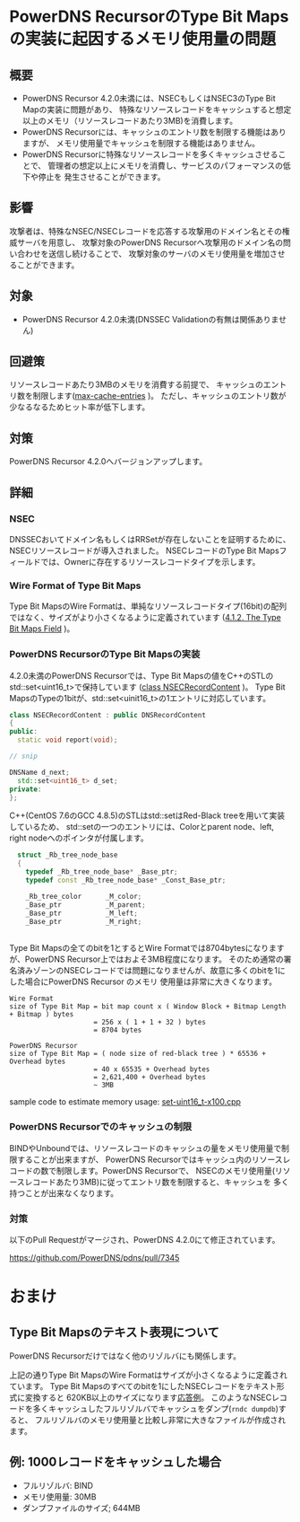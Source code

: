 ﻿# PowerDNS RecursorのType Bit Mapsの実装に起因するメモリ使用量の問題

## 概要

* PowerDNS Recursor 4.2.0未満には、NSECもしくはNSEC3のType Bit Mapの実装に問題があり、
  特殊なリソースレコードをキャッシュすると想定以上のメモリ（リソースレコードあたり3MB)を消費します。
* PowerDNS Recursorには、キャッシュのエントリ数を制限する機能はありますが、
  メモリ使用量でキャッシュを制限する機能はありません。
* PowerDNS Recursorに特殊なリソースレコードを多くキャッシュさせることで、
  管理者の想定以上にメモリを消費し、サービスのパフォーマンスの低下や停止を
  発生させることができます。

## 影響

攻撃者は、特殊なNSEC/NSECレコードを応答する攻撃用のドメイン名とその権威サーバを用意し、
攻撃対象のPowerDNS Recursorへ攻撃用のドメイン名の問い合わせを送信し続けることで、
攻撃対象のサーバのメモリ使用量を増加させることができます。

## 対象

* PowerDNS Recursor 4.2.0未満(DNSSEC Validationの有無は関係ありません)

## 回避策

リソースレコードあたり3MBのメモリを消費する前提で、
キャッシュのエントリ数を制限します([max-cache-entries](https://doc.powerdns.com/recursor/settings.html#setting-max-cache-entries) )。
ただし、キャッシュのエントリ数が少なるなるためヒット率が低下します。

## 対策

PowerDNS Recursor 4.2.0へバージョンアップします。

## 詳細

### NSEC

DNSSECおいてドメイン名もしくはRRSetが存在しないことを証明するために、NSECリソースレコードが導入されました。
NSECレコードのType Bit Mapsフィールドでは、Ownerに存在するリソースレコードタイプを示します。

### Wire Format of Type Bit Maps

Type Bit MapsのWire Formatは、単純なリソースレコードタイプ(16bit)の配列ではなく、サイズがより小さくなるように定義されています
([4.1.2.  The Type Bit Maps Field](https://tools.ietf.org/html/rfc4034#section-4.1.2) )。

### PowerDNS RecursorのType Bit Mapsの実装

4.2.0未満のPowerDNS Recursorでは、Type Bit Mapsの値をC++のSTLのstd::set<uint16_t>で保持しています
([class NSECRecordContent](https://github.com/PowerDNS/pdns/blob/rec-4.1.14/pdns/dnsrecords.hh#L506) )。
Type Bit MapsのTypeの1bitが、std::set<uinit16_t>の1エントリに対応しています。


```c++
class NSECRecordContent : public DNSRecordContent
{
public:
  static void report(void);

// snip

DNSName d_next;
  std::set<uint16_t> d_set;
private:
};
```

C++(CentOS 7.6のGCC 4.8.5)のSTLはstd::setはRed-Black treeを用いて実装しているため、
std::setの一つのエントリには、Colorとparent node、left, right nodeへのポインタが付属します。

```c++
  struct _Rb_tree_node_base
  {
    typedef _Rb_tree_node_base* _Base_ptr;
    typedef const _Rb_tree_node_base* _Const_Base_ptr;

    _Rb_tree_color      _M_color;
    _Base_ptr           _M_parent;
    _Base_ptr           _M_left;
    _Base_ptr           _M_right;
    
```

Type Bit Mapsの全てのbitを1とするとWire Formatでは8704bytesになりますが、PowerDNS Recursor上ではおよそ3MB程度になります。
そのため通常の署名済みゾーンのNSECレコードでは問題になりませんが、故意に多くのbitを1にした場合にPowerDNS Recursor のメモリ
使用量は非常に大きくなります。

```text
Wire Format
size of Type Bit Map = bit map count x ( Window Block + Bitmap Length + Bitmap ) bytes
                     = 256 x ( 1 + 1 + 32 ) bytes
                     = 8704 bytes

PowerDNS Recursor
size of Type Bit Map = ( node size of red-black tree ) * 65536 + Overhead bytes
                     = 40 x 65535 + Overhead bytes
                     = 2,621,400 + Overhead bytes
                     ~ 3MB
```

sample code to estimate memory usage: [set-uint16_t-x100.cpp](https://raw.githubusercontent.com/sischkg/huge_nsec_response/master/set-uint16_t-x100.cpp)

### PowerDNS Recursorでのキャッシュの制限

BINDやUnboundでは、リソースレコードのキャッシュの量をメモリ使用量で制限することが出来ますが、
PowerDNS Recursorではキャッシュ内のリソースレコードの数で制限します。PowerDNS Recursorで、
NSECのメモリ使用量(リソースレコードあたり3MB)に従ってエントリ数を制限すると、キャッシュを
多く持つことが出来なくなります。


### 対策

以下のPull Requestがマージされ、PowerDNS 4.2.0にて修正されています。

https://github.com/PowerDNS/pdns/pull/7345


# おまけ

## Type Bit Mapsのテキスト表現について

PowerDNS Recursorだけではなく他のリゾルバにも関係します。

上記の通りType Bit MapsのWire Formatはサイズが小さくなるように定義されています。
Type Bit Mapsのすべてのbitを1にしたNSECレコードをテキスト形式に変換すると
620KB以上のサイズになります[応答例](https://raw.githubusercontent.com/sischkg/huge_nsec_response/master/nsec_response.txt)。
このようなNSECレコードを多くキャッシュしたフルリゾルバでキャッシュをダンプ(`rndc dumpdb`)すると、
フルリゾルバのメモリ使用量と比較し非常に大きなファイルが作成されます。

## 例: 1000レコードをキャッシュした場合

* フルリゾルバ: BIND
* メモリ使用量: 30MB
* ダンプファイルのサイズ; 644MB

